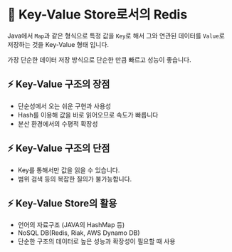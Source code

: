 # 📌 Key-Value Store로서의 Redis
Java에서 `Map`과 같은 형식으로 특정 값을 `Key`로 해서 그와 연관된 데이터를 `Value`로 저장하는 것을 Key-Value 형태 입니다.

가장 단순한 데이터 저장 방식으로 단순한 만큼 빠르고 성능이 좋습니다.

## ⚡ Key-Value 구조의 장점
* 단순성에서 오는 쉬운 구현과 사용성
* Hash를 이용해 값을 바로 읽어오므로 속도가 빠릅니다
* 분산 환경에서의 수평적 확장성

## ⚡ Key-Value 구조의 단점
* Key를 통해서만 값을 읽을 수 있습니다.
* 범위 검색 등의 복잡한 질의가 불가능합니다.

## ⚡ Key-Value Store의 활용
* 언어의 자료구조 (JAVA의 HashMap 등)
* NoSQL DB(Redis, Riak, AWS Dynamo DB)
* 단순한 구조의 데이터로 높은 성능과 확장성이 필요할 때 사용

